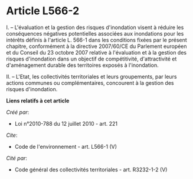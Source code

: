 # Article L566-2

I. – L'évaluation et la gestion des risques d'inondation visent à réduire les conséquences négatives potentielles associées
aux inondations pour les intérêts définis à l'article L. 566-1 dans les conditions fixées par le présent chapitre,
conformément à la directive 2007/60/CE du Parlement européen et du Conseil du 23 octobre 2007 relative à l'évaluation et à la
gestion des risques d'inondation dans un objectif de compétitivité, d'attractivité et d'aménagement durable des territoires
exposés à l'inondation.

II. – L'Etat, les collectivités territoriales et leurs groupements, par leurs actions communes ou complémentaires, concourent
à la gestion des risques d'inondation.

**Liens relatifs à cet article**

_Créé par_:

  - Loi n°2010-788 du 12 juillet 2010 - art. 221

_Cite_:

  - Code de l'environnement - art. L566-1 (V)

_Cité par_:

  - Code général des collectivités territoriales - art. R3232-1-2 (V)
